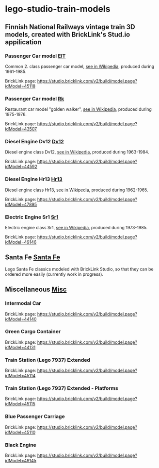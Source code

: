 # lego-studio-train-models

## Finnish National Railways vintage train 3D models, created with BrickLink's Stud.io appilication

### Passenger Car model [EIT](EIT/)

Common 2. class passenger car model, [see in Wikipedia](https://fi.wikipedia.org/wiki/Eit,_Eip,_Ep_ja_Ein), produced during 1961-1985.

BrickLink page: https://studio.bricklink.com/v2/build/model.page?idModel=45118

### Passenger Car model [Rk](Rk/)

Restaurant car model "golden walker", [see in Wikipedia](https://fi.wikipedia.org/wiki/Siniset_vaunut), produced during 1975-1976.

BrickLink page: https://studio.bricklink.com/v2/build/model.page?idModel=43507

### Diesel Engine Dv12 [Dv12](Dv12)

Diesel engine class Dv12, [see in Wikipedia](https://fi.wikipedia.org/wiki/Dv12), produced during 1963-1984.

BrickLink page: https://studio.bricklink.com/v2/build/model.page?idModel=44592

### Diesel Engine Hr13 [Hr13](Hr13)

Diesel engine class Hr13, [see in Wikipedia](https://fi.wikipedia.org/wiki/Dr13), produced during 1962-1965.

BrickLink page: https://studio.bricklink.com/v2/build/model.page?idModel=47895

### Electric Engine Sr1 [Sr1](Sr1)

Electric engine class Sr1, [see in Wikipedia](https://en.wikipedia.org/wiki/VR_Class_Sr1), produced during 1973-1985.

BrickLink page: https://studio.bricklink.com/v2/build/model.page?idModel=49146

## Santa Fe [Santa Fe](Santa%20Fe/)

Lego Santa Fe classics modeled with BrickLink Studio, so that they can be ordered more easily (currently work in progress).

## Miscellaneous [Misc](Misc/)

### Intermodal Car

BrickLink page: https://studio.bricklink.com/v2/build/model.page?idModel=44140

### Green Cargo Container

BrickLink page: https://studio.bricklink.com/v2/build/model.page?idModel=44131

### Train Station (Lego 7937) Extended

BrickLink page: https://studio.bricklink.com/v2/build/model.page?idModel=45114

### Train Station (Lego 7937) Extended - Platforms

BrickLink page: https://studio.bricklink.com/v2/build/model.page?idModel=45115

### Blue Passenger Carriage

BrickLink page: https://studio.bricklink.com/v2/build/model.page?idModel=45110

### Black Engine

BrickLink page: https://studio.bricklink.com/v2/build/model.page?idModel=49145
